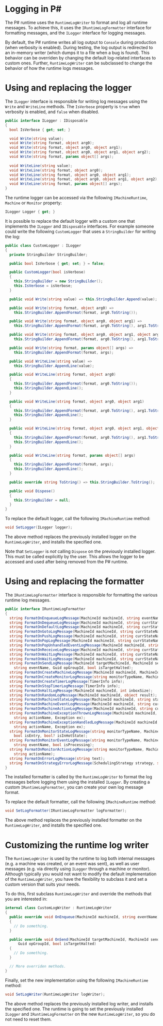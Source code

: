 Logging in P#
=============
The P# runtime uses the `RuntimeLogWriter` to format and log all runtime messages. To achieve this, it uses the `IRuntimeLogFormatter` interface for formatting messages, and the `ILogger` interface for logging messages.

By default, the P# runtime writes all log output to `Console` during production (when verbosity is enabled). During testing, the log output is redirected to an in-memory writer (which dumps it to a file when a bug is found). This behavior can be overriden by changing the default log-related interfaces to custom ones. Further, `RuntimeLogWriter` can be subclassed to change the behavior of how the runtime logs messages.

# Using and replacing the logger
The `ILogger` interface is responsible for writing log messages using the `Write` and `WriteLine` methods. The `IsVerbose` property is `true` when verbosity is enabled, and `false` when disabled.
```C#
public interface ILogger : IDisposable
{
  bool IsVerbose { get; set; }

  void Write(string value);
  void Write(string format, object arg0);
  void Write(string format, object arg0, object arg1);
  void Write(string format, object arg0, object arg1, object arg2);
  void Write(string format, params object[] args);
  
  void WriteLine(string value);
  void WriteLine(string format, object arg0);
  void WriteLine(string format, object arg0, object arg1);
  void WriteLine(string format, object arg0, object arg1, object arg2);
  void WriteLine(string format, params object[] args);
}
```

The runtime logger can be accessed via the following `IMachineRuntime`, `Machine` or `Monitor` property:
```C#
ILogger Logger { get; }
```

It is possible to replace the default logger with a custom one that implements the `ILogger` and `IDisposable` interfaces. For example someone could write the following `CustomLogger` that uses a `StringBuilder` for writing the log:
```C#
public class CustomLogger : ILogger
{
  private StringBuilder StringBuilder;

  public bool IsVerbose { get; set; } = false;

  public CustomLogger(bool isVerbose)
  {
    this.StringBuilder = new StringBuilder();
    this.IsVerbose = isVerbose;
  }

  public void Write(string value) => this.StringBuilder.Append(value);

  public void Write(string format, object arg0) =>
    this.StringBuilder.AppendFormat(format, arg0.ToString());

  public void Write(string format, object arg0, object arg1) =>
    this.StringBuilder.AppendFormat(format, arg0.ToString(), arg1.ToString());

  public void Write(string format, object arg0, object arg1, object arg2) =>
    this.StringBuilder.AppendFormat(format, arg0.ToString(), arg1.ToString(), arg2.ToString());

  public void Write(string format, params object[] args) =>
    this.StringBuilder.AppendFormat(format, args);

  public void WriteLine(string value) =>
    this.StringBuilder.AppendLine(value);

  public void WriteLine(string format, object arg0)
  {
    this.StringBuilder.AppendFormat(format, arg0.ToString());
    this.StringBuilder.AppendLine();
  }

  public void WriteLine(string format, object arg0, object arg1)
  {
    this.StringBuilder.AppendFormat(format, arg0.ToString(), arg1.ToString());
    this.StringBuilder.AppendLine();
  }

  public void WriteLine(string format, object arg0, object arg1, object arg2)
  {
    this.StringBuilder.AppendFormat(format, arg0.ToString(), arg1.ToString(), arg2.ToString());
    this.StringBuilder.AppendLine();
  }

  public void WriteLine(string format, params object[] args)
  {
    this.StringBuilder.AppendFormat(format, args);
    this.StringBuilder.AppendLine();
  }

  public override string ToString() => this.StringBuilder.ToString();

  public void Dispose()
  {
    this.StringBuilder = null;
  }
}
```

To replace the default logger, call the following `IMachineRuntime` method:
```C#
void SetLogger(ILogger logger);
```
The above method replaces the previously installed logger on the `RuntimeLogWriter`, and installs the specified one.

Note that `SetLogger` is _not_ calling `Dispose` on the previously installed logger. This must be called explicitly by the user. This allows the logger to be accessed and used after being removed from the P# runtime.

# Using and replacing the formatter
The `IRuntimeLogFormatter` interface is responsible for formatting the various runtime log messages.
```C#
public interface IRuntimeLogFormatter
{
  string FormatOnEnqueueLogMessage(MachineId machineId, string eventName);
  string FormatOnDequeueLogMessage(MachineId machineId, string currStateName, string eventName);
  string FormatOnDefaultLogMessage(MachineId machineId, string currStateName);
  string FormatOnGotoLogMessage(MachineId machineId, string currStateName, string newStateName);
  string FormatOnPushLogMessage(MachineId machineId, string currStateName, string newStateName);
  string FormatOnPopLogMessage(MachineId machineId, string currStateName, string restoredStateName);
  string FormatOnPopUnhandledEventLogMessage(MachineId machineId, string currStateName, string eventName);
  string FormatOnReceiveLogMessage(MachineId machineId, string currStateName, string eventName, bool wasBlocked);
  string FormatOnWaitLogMessage(MachineId machineId, string currStateName, Type eventType);
  string FormatOnWaitLogMessage(MachineId machineId, string currStateName, params Type[] eventTypes);
  string FormatOnSendLogMessage(MachineId targetMachineId, MachineId senderId, string senderStateName,
    string eventName, Guid opGroupId, bool isTargetHalted);
  string FormatOnCreateMachineLogMessage(MachineId machineId, MachineId creator);
  string FormatOnCreateMonitorLogMessage(string monitorTypeName, MachineId monitorId);
  string FormatOnCreateTimerLogMessage(TimerInfo info);
  string FormatOnStopTimerLogMessage(TimerInfo info);
  string FormatOnHaltLogMessage(MachineId machineId, int inboxSize);
  string FormatOnRandomLogMessage(MachineId machineId, object result);
  string FormatOnMachineStateLogMessage(MachineId machineId, string stateName, bool isEntry);
  string FormatOnMachineEventLogMessage(MachineId machineId, string currStateName, string eventName);
  string FormatOnMachineActionLogMessage(MachineId machineId, string currStateName, string actionName);
  string FormatOnMachineExceptionThrownLogMessage(MachineId machineId, string currStateName,
    string actionName, Exception ex);
  string FormatOnMachineExceptionHandledLogMessage(MachineId machineId, string currStateName,
    string actionName, Exception ex);
  string FormatOnMonitorStateLogMessage(string monitorTypeName, MachineId monitorId, string stateName,
    bool isEntry, bool? isInHotState);
  string FormatOnMonitorEventLogMessage(string monitorTypeName, MachineId monitorId, string currStateName,
    string eventName, bool isProcessing);
  string FormatOnMonitorActionLogMessage(string monitorTypeName, MachineId monitorId, string currStateName,
    string actionName);
  string FormatOnErrorLogMessage(string text);
  string FormatOnStrategyErrorLogMessage(SchedulingStrategy strategy, string strategyDescription);
}
```

The installed formatter is called by the `RuntimeLogWriter` to format the log messages before logging them using the installed `ILogger`. By creating a custom `IRuntimeLogFormatter`, you can create your own log message format.

To replace the default formatter, call the following `IMachineRuntime` method:
```C#
void SetLogFormatter(IRuntimeLogFormatter logFormatter);
```
The above method replaces the previously installed formatter on the `RuntimeLogWriter`, and installs the specified one.

# Customizing the runtime log writer
The `RuntimeLogWriter` is used by the runtime to log both internal messages (e.g. a machine was created, or an event was sent), as well as user messages (e.g. via directly using `ILogger` through a machine or monitor). Although typically you would not want to modify the default implementation of the `RuntimeLogWriter`, you have the flexibility to subclass it and set a custom version that suits your needs.

To do this, first subclass `RuntimeLogWriter` and override the methods that you are interested in:
```C#
internal class CustomLogWriter : RuntimeLogWriter
{
  public override void OnEnqueue(MachineId machineId, string eventName)
  {
    // Do something.
  }

  public override void OnSend(MachineId targetMachineId, MachineId senderId, string senderStateName, string eventName,
      Guid opGroupId, bool isTargetHalted)
  {
    // Do something.
  }

  // More overriden methods.
}
```


Finally, set the new implementation using the following `IMachineRuntime` method:
```C#
void SetLogWriter(RuntimeLogWriter logWriter);
```
The above method replaces the previously installed log writer, and installs the specified one. The runtime is going to set the previously installed `ILogger` and `IRuntimeLogFormatter` on the new `RuntimeLogWriter`, so you do not need to reset them.
